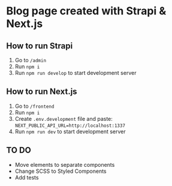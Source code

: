 # Blog page created with Strapi & Next.js

## How to run Strapi

1. Go to `/admin`
2. Run `npm i`
3. Run `npm run develop` to start development server

## How to run Next.js

1. Go to `/frontend`
2. Run `npm i`
3. Create `.env.development` file and paste: `NEXT_PUBLIC_API_URL=http://localhost:1337`
4. Run `npm run dev` to start development server

## TO DO

- Move elements to separate components
- Change SCSS to Styled Components
- Add tests
